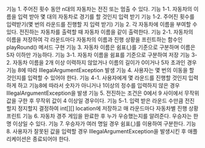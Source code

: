 기능 1. 주어진 횟수 동안 n대의 자동차는 전진 또는 멈출 수 있다.
       기능 1-1. 자동차의 이름을 입력 받아 몇 대의 자동차로 경기를 할 것인지 입력 받기
       기능 1-2. 주어진 횟수를 입력받기(몇 번의 라운드를 진행할 지 입력 받기)
기능 2. 각 자동차에 이름을 부여할 수 있다. 전진하는 자동차를 출력할 때 자동차 이름을 같이 출력한다.
       기능 2-1. 자동차의 이름을 저장하여 각 라운드마다 자동차의 이름과 진행 상황을 프린트하는 함수인 playRound() 메서드 구현
기능 3. 자동차 이름은 쉼표(,)를 기준으로 구분하며 이름은 5자 이하만 가능하다.
       기능 3-1. 자동차 이름을 쉼표를 기준으로 구분하여 저장
       기능 3-2. 자동차 이름을 2개 이상 이력하지 않았거나 이름의 길이가 0이거나 5자 초과인 경우 기능 8에 따라 IllegalArgumentException 발생
기능 4. 사용자는 몇 번의 이동을 할 것인지를 입력할 수 있어야 한다.
       기능 4-1. 사용자에게 몇 라운드를 진행할 것인지 입력하게 하고 기능8에 따라서 숫자가 아니거나 1이상의 정수를 입력하지 않은 경우 IllegalArgumentException을 발생
기능 5. 전진하는 조건은 0에서 9 사이에서 무작위 값을 구한 후 무작위 값이 4 이상일 경우이다.
       기능 5-1. 입력 받은 라운드 수만큼 전진할지 정지할지 결정하여 int[][] location에 저장하고 매 라운드마다 자동차별 진행 상황 프린트 
기능 6. 자동차 경주 게임을 완료한 후 누가 우승했는지를 알려준다. 우승자는 한 명 이상일 수 있다.
기능 7. 우승자가 여러 명일 경우 쉼표(,)를 이용하여 구분한다.
기능 8. 사용자가 잘못된 값을 입력할 경우 IllegalArgumentException을 발생시킨 후 애플리케이션은 종료되어야 한다.